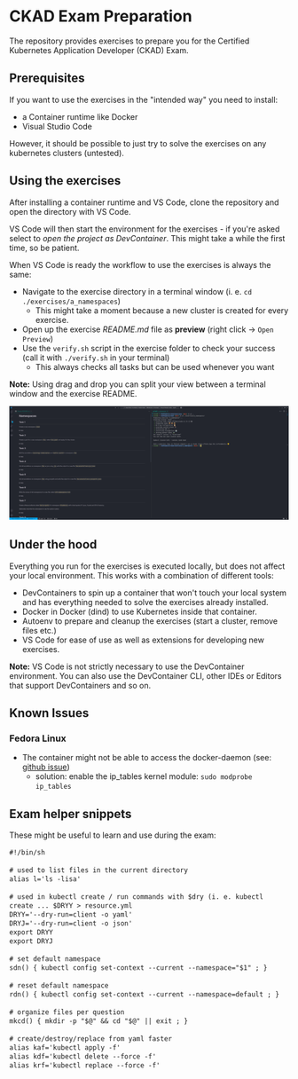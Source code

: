 # CKAD Exam Preparation

The repository provides exercises to prepare you for the Certified Kubernetes Application Developer (CKAD) Exam.

## Prerequisites

If you want to use the exercises in the "intended way" you need to install:

- a Container runtime like Docker
- Visual Studio Code

However, it should be possible to just try to solve the exercises on any kubernetes clusters (untested).

## Using the exercises

After installing a container runtime and VS Code, clone the repository and open the directory with VS Code.

VS Code will then start the environment for the exercises - if you're asked select to _open the project as DevContainer_.
This might take a while the first time, so be patient.

When VS Code is ready the workflow to use the exercises is always the same:

- Navigate to the exercise directory in a terminal window (i. e. `cd ./exercises/a_namespaces`)
  - This might take a moment because a new cluster is created for every exercise.
- Open up the exercise _README.md_ file as __preview__ (right click -> `Open Preview`)
- Use the `verify.sh` script in the exercise folder to check your success (call it with `./verify.sh` in your terminal)
  - This always checks all tasks but can be used whenever you want

__Note:__
Using drag and drop you can split your view between a terminal window and the exercise README.

![VS Code Split View](.images/vscode_splitview.png)

## Under the hood

Everything you run for the exercises is executed locally, but does not affect your local environment.
This works with a combination of different tools:

- DevContainers to spin up a container that won't touch your local system and has everything needed to solve the exercises already installed.
- Docker in Docker (dind) to use Kubernetes inside that container.
- Autoenv to prepare and cleanup the exercises (start a cluster, remove files etc.)
- VS Code for ease of use as well as extensions for developing new exercises.

__Note:__
VS Code is not strictly necessary to use the DevContainer environment.
You can also use the DevContainer CLI, other IDEs or Editors that support DevContainers and so on.

## Known Issues

### Fedora Linux

- The container might not be able to access the docker-daemon (see: [github issue](https://github.com/devcontainers/features/issues/1235))
  - solution: enable the ip_tables kernel module: `sudo modprobe ip_tables`

## Exam helper snippets

These might be useful to learn and use during the exam:

```shell
#!/bin/sh

# used to list files in the current directory
alias l='ls -lisa'

# used in kubectl create / run commands with $dry (i. e. kubectl create ... $DRYY > resource.yml
DRYY='--dry-run=client -o yaml'
DRYJ='--dry-run=client -o json'
export DRYY
export DRYJ

# set default namespace
sdn() { kubectl config set-context --current --namespace="$1" ; }

# reset default namespace
rdn() { kubectl config set-context --current --namespace=default ; }

# organize files per question
mkcd() { mkdir -p "$@" && cd "$@" || exit ; }

# create/destroy/replace from yaml faster
alias kaf='kubectl apply -f'
alias kdf='kubectl delete --force -f'
alias krf='kubectl replace --force -f'
```
